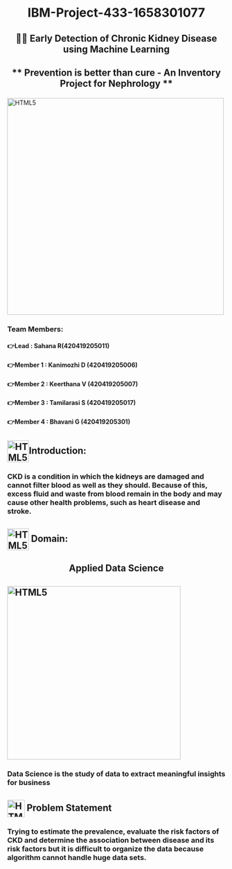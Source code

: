 # <p align="center">IBM-Project-433-1658301077 </p>
## <p align="center">🤞👀 Early Detection of Chronic Kidney Disease using Machine Learning</p> 
## <p align="center">** Prevention is better than cure - An Inventory Project for Nephrology **</p>
<img align="center" alt="HTML5" width="500px" src="https://encrypted-tbn0.gstatic.com/images?q=tbn:ANd9GcS5fK4zfOsPucNf5F4gdTT_hyDlX9S_zpCiPw&usqp=CAU"/> 

### Team Members:

#### 👉Lead : Sahana R(420419205011)
#### 👉Member 1 : Kanimozhi D  (420419205006)
#### 👉Member 2 : Keerthana V  (420419205007)
#### 👉Member 3 : Tamilarasi S (420419205017)
#### 👉Member 4 : Bhavani G    (420419205301)

## <img align="center" alt="HTML5" width="50px" src="https://user-images.githubusercontent.com/110520876/195979522-bab8f08d-ad78-4a13-9000-c0e8f4468d73.gif"/>Introduction:
### CKD is a condition in which the kidneys are damaged and cannot filter blood as well as they should. Because of this, excess fluid and waste from blood remain in the body and may cause other health problems, such as heart disease and stroke.

## <img align="center" alt="HTML5" width="50px" src="https://user-images.githubusercontent.com/110520876/195980149-e79bfd11-a2ef-4e74-90b1-e09b57e63703.gif"/> Domain:
## <p align="center"> Applied Data Science </p>

## <img align="center" alt="HTML5" width="400px" src="https://user-images.githubusercontent.com/110520876/195979845-a30c4a9a-969d-4ce0-b345-4a9ee5ce262e.gif"/>
### Data Science is the study of data to extract meaningful insights for business

## <img align="center" alt="HTML5" width="40px" src="https://user-images.githubusercontent.com/110520876/196131421-f85953ab-ebe9-4354-95d3-15be0c223cd3.gif"/> Problem Statement
###  Trying to estimate the prevalence, evaluate the risk factors of CKD and determine the association between disease and its risk factors but it is difficult to organize the data because algorithm cannot handle huge data sets.
